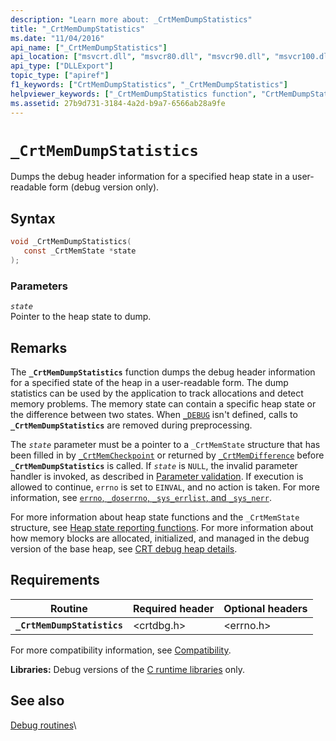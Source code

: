 ```yaml
---
description: "Learn more about: _CrtMemDumpStatistics"
title: "_CrtMemDumpStatistics"
ms.date: "11/04/2016"
api_name: ["_CrtMemDumpStatistics"]
api_location: ["msvcrt.dll", "msvcr80.dll", "msvcr90.dll", "msvcr100.dll", "msvcr100_clr0400.dll", "msvcr110.dll", "msvcr110_clr0400.dll", "msvcr120.dll", "msvcr120_clr0400.dll", "ucrtbase.dll"]
api_type: ["DLLExport"]
topic_type: ["apiref"]
f1_keywords: ["CrtMemDumpStatistics", "_CrtMemDumpStatistics"]
helpviewer_keywords: ["_CrtMemDumpStatistics function", "CrtMemDumpStatistics function"]
ms.assetid: 27b9d731-3184-4a2d-b9a7-6566ab28a9fe
---
```

# `_CrtMemDumpStatistics`

Dumps the debug header information for a specified heap state in a user-readable form (debug version only).

## Syntax

```C
void _CrtMemDumpStatistics(
   const _CrtMemState *state
);
```

### Parameters

*`state`*\
Pointer to the heap state to dump.

## Remarks

The **`_CrtMemDumpStatistics`** function dumps the debug header information for a specified state of the heap in a user-readable form. The dump statistics can be used by the application to track allocations and detect memory problems. The memory state can contain a specific heap state or the difference between two states. When [`_DEBUG`](../debug.md) isn't defined, calls to **`_CrtMemDumpStatistics`** are removed during preprocessing.

The *`state`* parameter must be a pointer to a `_CrtMemState` structure that has been filled in by [`_CrtMemCheckpoint`](crtmemcheckpoint.md) or returned by [`_CrtMemDifference`](crtmemdifference.md) before **`_CrtMemDumpStatistics`** is called. If *`state`* is `NULL`, the invalid parameter handler is invoked, as described in [Parameter validation](../parameter-validation.md). If execution is allowed to continue, `errno` is set to `EINVAL`, and no action is taken. For more information, see [`errno`, `_doserrno`, `_sys_errlist`, and `_sys_nerr`](../errno-doserrno-sys-errlist-and-sys-nerr.md).

For more information about heap state functions and the `_CrtMemState` structure, see [Heap state reporting functions](../crt-debug-heap-details.md#heap-state-reporting-functions). For more information about how memory blocks are allocated, initialized, and managed in the debug version of the base heap, see [CRT debug heap details](../crt-debug-heap-details.md).

## Requirements

| Routine | Required header | Optional headers |
|---|---|---|
| **`_CrtMemDumpStatistics`** | \<crtdbg.h> | \<errno.h> |

For more compatibility information, see [Compatibility](../compatibility.md).

**Libraries:** Debug versions of the [C runtime libraries](../crt-library-features.md) only.

## See also

[Debug routines](../debug-routines.md)\
